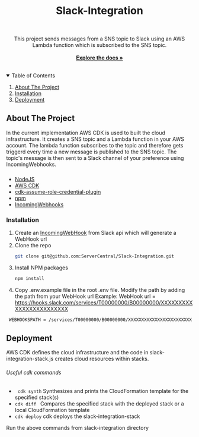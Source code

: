 <br />
<p align="center">


  <h1 align="center">Slack-Integration</h1>

  <br>

  <p align="center">
 This project sends  messages from a SNS topic to Slack using an AWS Lambda function which is subscribed to the SNS topic.
    <br >
    <br>
    <a href="https://github.com/othneildrew/Best-README-Template"><strong>Explore the docs »</strong></a>
    <br />
    <br />
</p>

<!-- TABLE OF CONTENTS -->
<details open="open">
  <summary>Table of Contents</summary>
  <ol>
    <li>
      <a href="#about-the-project">About The Project</a>
      <ul>
        </li>
      </ul>
    </li>
    <li>
      <a href="#installation">Installation</a>
     

</li>
    <li>
      <a href="#deployment">Deployment</a>    

</li>
  </ol>
</details>


<!-- ABOUT THE PROJECT -->
## About The Project

 In the current implementation AWS CDK is used to built the cloud infrastructure. It creates  a SNS topic and a  Lambda function in your AWS account. The lambda function subscribes to the topic and therefore gets triggerd every time a new message is published to the SNS topic. The topic's message is then sent to a Slack channel of your preference using IncomingWebhooks.

<!--The project uses AWS CDK to define the cloud infrastructure. It creates a SNS Topic and a Lambda function which subscribes to the topic and serves as the http endpoint. -->

###

* [NodeJS]()
* [AWS CDK]()
* [cdk-assume-role-credential-plugin](https://github.com/aws-samples/cdk-assume-role-credential-plugin.git)
* [npm]()
* [IncomingWebhooks]()


<!-- Installation -->

### Installation

1. Create an [IncomingWebHook](https://api.slack.com/messaging/webhooks#getting_started) from Slack api which will generate a WebHook url
2. Clone the repo
   ```sh
   git clone git@github.com:ServerCentral/Slack-Integration.git
   ```
3. Install NPM packages
   ```sh
   npm install
   ```
4. Copy  .env.example file in the root .env file. Modify the path by adding the path from your WebHook url
Example:   WebHook url = https://hooks.slack.com/services/T00000000/B00000000/XXXXXXXXXXXXXXXXXXXXXXXX

```sh
 WEBHOOKSPATH = /services/T00000000/B00000000/XXXXXXXXXXXXXXXXXXXXXXXX
```
<!-- Deployment example-->
## Deployment

AWS CDK defines the cloud infrastructure and the code in slack-integration-stack.js creates cloud resources within stacks.
<h6>Useful cdk commands</h6>

* ``` cdk synth```
Synthesizes and prints the CloudFormation template for the specified stack(s)
* ```cdk diff ```
Compares the specified stack with the deployed stack or a local CloudFormation template
* ``` cdk deploy ```
cdk deploys the slack-integration-stack

Run the above commands from slack-integration directory

<!-- USAGE EXAMPLES -->

<!-- MARKDOWN LINKS & IMAGES -->
<!-- https://www.markdownguide.org/basic-syntax/#reference-style-links -->
[contributors-shield]: https://img.shields.io/github/contributors/othneildrew/Best-README-Template.svg?style=for-the-badge
[contributors-url]: https://github.com/othneildrew/Best-README-Template/graphs/contributors
[forks-shield]: https://img.shields.io/github/forks/othneildrew/Best-README-Template.svg?style=for-the-badge
[forks-url]: https://github.com/othneildrew/Best-README-Template/network/members
[stars-shield]: https://img.shields.io/github/stars/othneildrew/Best-README-Template.svg?style=for-the-badge
[stars-url]: https://github.com/othneildrew/Best-README-Template/stargazers
[issues-shield]: https://img.shields.io/github/issues/othneildrew/Best-README-Template.svg?style=for-the-badge
[issues-url]: https://github.com/othneildrew/Best-README-Template/issues
[license-shield]: https://img.shields.io/github/license/othneildrew/Best-README-Template.svg?style=for-the-badge
[license-url]: https://github.com/othneildrew/Best-README-Template/blob/master/LICENSE.txt
[linkedin-shield]: https://img.shields.io/badge/-LinkedIn-black.svg?style=for-the-badge&logo=linkedin&colorB=555
[linkedin-url]: https://linkedin.com/in/othneildrew
[product-screenshot]: images/screenshot.png
